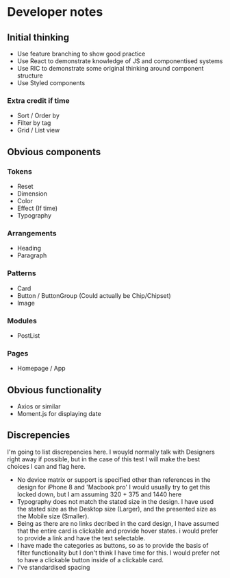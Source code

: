 # Developer notes

## Initial thinking

-   Use feature branching to show good practice
-   Use React to demonstrate knowledge of JS and componentised systems
-   Use RIC to demonstrate some original thinking around component structure
-   Use Styled components

### Extra credit if time

-   Sort / Order by
-   Filter by tag
-   Grid / List view

## Obvious components

### Tokens

-   Reset
-   Dimension
-   Color
-   Effect (If time)
-   Typography

### Arrangements

-   Heading
-   Paragraph

### Patterns

-   Card
-   Button / ButtonGroup (Could actually be Chip/Chipset)
-   Image

### Modules

-   PostList

### Pages

-   Homepage / App

## Obvious functionality

-   Axios or similar
-   Moment.js for displaying date

## Discrepencies

I'm going to list discrepencies here. I wouyld normally talk with Designers right away if possible, but in the case of this test I will make the best choices I can and flag here.

-   No device matrix or support is specified other than references in the design for iPhone 8 and 'Macbook pro' I would usually try to get this locked down, but I am assuming 320 + 375 and 1440 here
-   Typography does not match the stated size in the design. I have used the stated size as the Desktop size (Larger), and the presented size as the Mobile size (Smaller).
-   Being as there are no links decribed in the card design, I have assumed that the entire card is clickable and provide hover states. i would prefer to provide a link and have the text selectable.
-   I have made the categories as buttons, so as to provide the basis of filter functionality but I don't think I have time for this. I would prefer not to have a clickable button inside of a clickable card.
-   I've standardised spacing
